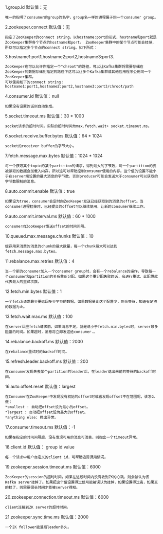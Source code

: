 1.group.id 默认值：无

    唯一的指明了consumer的group的名字，group名一样的进程属于同一个consumer group。

2.zookeeper.connect 默认值：无 

    指定了ZooKeeper的connect string，以hostname:port的形式，hostname和port就是ZooKeeper集群各个节点的hostname和port。 ZooKeeper集群中的某个节点可能会挂掉，所以可以指定多个节点的connect string。如下所式：

3.hostname1:port1,hostname2:port2,hostname3:port3.
  
    ZooKeeper也可以允许你指定一个"chroot"的路径，可以让Kafka集群将需要存储在ZooKeeper的数据存储到指定的路径下这可以让多个Kafka集群或其他应用程序公用同一个ZooKeeper集群。
    可以使用如下的connect string：hostname1:port1,hostname2:port2,hostname3:port3/chroot/path

4.consumer.id 默认值：null

    如果没有设置的话则自动生成。

5.socket.timeout.ms 默认值：30 * 1000
 
    socket请求的超时时间。实际的超时时间为max.fetch.wait+ socket.timeout.ms。

6.socket.receive.buffer.bytes 默认值：64 * 1024

    socket的receiver buffer的字节大小。 

7.fetch.message.max.bytes 默认值：1024 * 1024

    每一个获取某个topic的某个partition的请求，得到最大的字节数，每一个partition的要被读取的数据会加载入内存，所以这可以帮助控制consumer使用的内存。这个值的设置不能小于在server端设置的最大消息的字节数，否则producer可能会发送大于consumer可以获取的字节数限制的消息。

8.auto.commit.enable 默认值：true

    如果设为true，consumer会定时向ZooKeeper发送已经获取到的消息的offset。当consumer进程挂掉时，已经提交的offset可以继续使用，让新的consumer继续工作。

9.auto.commit.interval.ms 默认值：60 * 1000

    consumer向ZooKeeper发送offset的时间间隔。

10.queued.max.message.chunks 默认值：10

    缓存用来消费的消息的chunk的最大数量，每一个chunk最大可以达到fetch.message.max.bytes。

11.rebalance.max.retries 默认值：4

    当一个新的consumer加入一个consumer group时，会有一个rebalance的操作，导致每一个consumer和partition的关系重新分配。如果这个重分配失败的话，会进行重试，此配置就代表最大的重试次数。

12.fetch.min.bytes 默认值：1

    一个fetch请求最少要返回多少字节的数据，如果数据量比这个配置少，则会等待，知道有足够的数据为止。

13.fetch.wait.max.ms 默认值：100

    在server回应fetch请求前，如果消息不足，就是说小于fetch.min.bytes时，server最多阻塞的时间。如果超时，消息将立即发送给consumer.。

14.rebalance.backoff.ms 默认值：2000

    在rebalance重试时的backoff时间。

15.refresh.leader.backoff.ms 默认值：200

    在consumer发现失去某个partition的leader后，在leader选出来前的等待的backoff时间。

16.auto.offset.reset 默认值：largest

    在Consumer在ZooKeeper中发现没有初始的offset时或者发现offset不在范围呢，该怎么做：
    *smallest : 自动把offset设为最小的offset。
    *largest : 自动把offset设为最大的offset。
    *anything else: 抛出异常。

17.consumer.timeout.ms 默认值：-1

    如果在指定的时间间隔后，没有发现可用的消息可消费，则抛出一个timeout异常。

18.client.id 默认值： group id value

    每一个请求中用户自定义的client id，可帮助追踪调用情况。

19.zookeeper.session.timeout.ms 默认值：6000

    ZooKeeper的session的超时时间，如果在这段时间内没有收到ZK的心跳，则会被认为该Kafka server挂掉了。如果把这个值设置得过低可能被误认为挂掉，如果设置得过高，如果真的挂了，则需要很长时间才能被server得知。

20.zookeeper.connection.timeout.ms 默认值：6000

    client连接到ZK server的超时时间。

21.zookeeper.sync.time.ms 默认值：2000

    一个ZK follower能落后leader多久。
